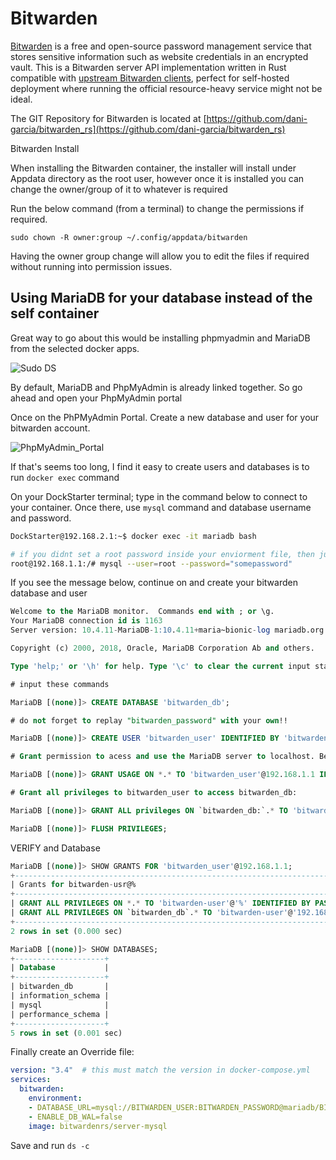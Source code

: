 # Bitwarden

[Bitwarden](https://bitwarden.com/) is a free and open-source password management service that stores sensitive information such as website credentials in an encrypted vault. This is a Bitwarden server API implementation written in Rust compatible with [upstream Bitwarden clients](https://bitwarden.com/#download), perfect for self-hosted deployment where running the official resource-heavy service might not be ideal.

The GIT Repository for Bitwarden is located at [https://github.com/dani-garcia/bitwarden_rs](https://github.com/dani-garcia/bitwarden_rs)

Bitwarden Install

When installing the Bitwarden container, the installer will install under Appdata directory as the root user, however once it is installed you can change the owner/group of it to whatever is required

Run the below command (from a terminal) to change the permissions if required.

`sudo chown -R owner:group ~/.config/appdata/bitwarden`

Having the owner group change will allow you to edit the files if required without running into permission issues.

## Using MariaDB for your database instead of the self container

Great way to go about this would be installing phpmyadmin and MariaDB from the selected docker apps. 

![Sudo DS](https://i.ibb.co/yh3ppPR/screenshot-of-mariadb-and-phpmyadmin.png)

By default, MariaDB and PhpMyAdmin is already linked together. So go ahead and open your PhpMyAdmin portal

Once on the PhPMyAdmin Portal. Create a new database and user for your bitwarden account. 

![PhpMyAdmin_Portal](https://i.ibb.co/LhkFS9p/phpmyadmin-db-creation.png)

If that's seems too long, I find it easy to create users and databases is to run ``` docker exec ``` command

On your DockStarter terminal; type in the command below to connect to your container. Once there, use ``` mysql ``` command and database username and password. 

```bash
DockStarter@192.168.2.1:~$ docker exec -it mariadb bash
```

```bash
# if you didnt set a root password inside your enviorment file, then just hit return.
root@192.168.1.1:/# mysql --user=root --password="somepassword"
```
If you see the message below, continue on and create your bitwarden database and user

```sql
Welcome to the MariaDB monitor.  Commands end with ; or \g.
Your MariaDB connection id is 1163
Server version: 10.4.11-MariaDB-1:10.4.11+maria~bionic-log mariadb.org binary distribution

Copyright (c) 2000, 2018, Oracle, MariaDB Corporation Ab and others.

Type 'help;' or '\h' for help. Type '\c' to clear the current input statement.

# input these commands

MariaDB [(none)]> CREATE DATABASE 'bitwarden_db';

# do not forget to replay "bitwarden_password" with your own!!

MariaDB [(none)]> CREATE USER 'bitwarden_user' IDENTIFIED BY 'bitwarden_password';

# Grant permission to acess and use the MariaDB server to localhost. Below is the most secure and common configuration. 

MariaDB [(none)]> GRANT USAGE ON *.* TO 'bitwarden_user'@192.168.1.1 IDENTIFIED BY 'bitwarden_password';

# Grant all privileges to bitwarden_user to access bitwarden_db: 

MariaDB [(none)]> GRANT ALL privileges ON `bitwarden_db:`.* TO 'bitwarden_user'@192.168.1.1 ;

MariaDB [(none)]> FLUSH PRIVILEGES;
```
VERIFY and Database

```sql
MariaDB [(none)]> SHOW GRANTS FOR 'bitwarden_user'@192.168.1.1;
+-----------------------------------------------------------------------------------------------------------------------------------------+
| Grants for bitwarden-usr@%                                                                                                              |
+-----------------------------------------------------------------------------------------------------------------------------------------+
| GRANT ALL PRIVILEGES ON *.* TO 'bitwarden-user'@'%' IDENTIFIED BY PASSWORD '*10101010111001010101' WITH GRANT OPTION |
| GRANT ALL PRIVILEGES ON `bitwarden_db`.* TO 'bitwarden-user'@'192.168.1.1'                                                                            |
+-----------------------------------------------------------------------------------------------------------------------------------------+
2 rows in set (0.000 sec)

MariaDB [(none)]> SHOW DATABASES;
+--------------------+
| Database           |
+--------------------+
| bitwarden_db       |
| information_schema |
| mysql              |
| performance_schema |
+--------------------+
5 rows in set (0.001 sec)
```
Finally create an Override file: 

```yaml
version: "3.4"  # this must match the version in docker-compose.yml
services:
  bitwarden:
    environment:
    - DATABASE_URL=mysql://BITWARDEN_USER:BITWARDEN_PASSWORD@mariadb/BITWARDEN_DB # Remember to replace with your own configuration
    - ENABLE_DB_WAL=false
    image: bitwardenrs/server-mysql
```

Save and run ``` ds -c ```

